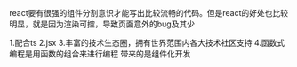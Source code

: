 
react要有很强的组件分割意识才能写出比较流畅的代码。但是react的好处也比较明显，就是因为渲染可控，导致页面意外的bug及其少


1.配合ts
2.jsx
3.丰富的技术生态圈，拥有世界范围内各大技术社区支持
4.函数式编程是用函数的组合来进行编程
带来的是组件化开发

